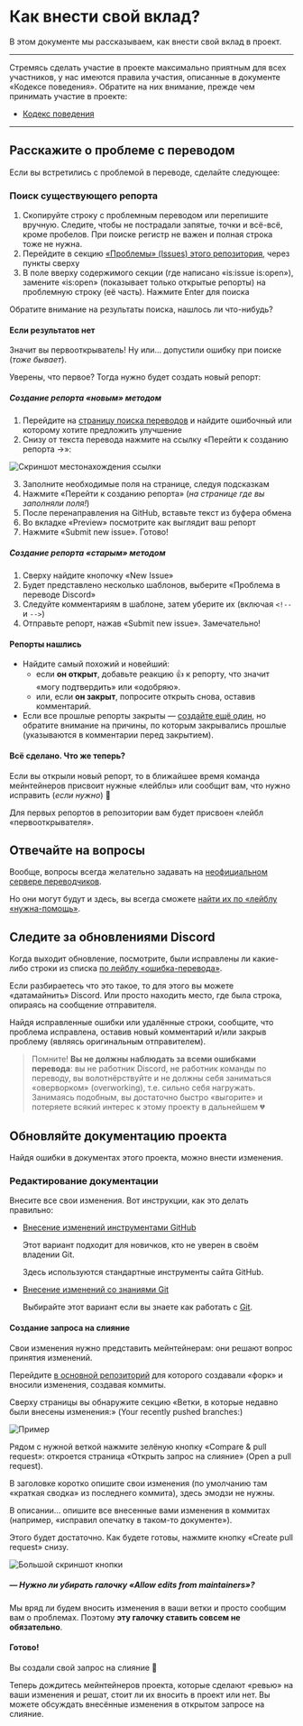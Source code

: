 # Как внести свой вклад?

В этом документе мы рассказываем, как внести свой вклад в проект.

---

Стремясь сделать участие в проекте максимально приятным для всех участников, у нас имеются правила участия, описанные в документе «Кодексе поведения». Обратите на них внимание, прежде чем принимать участие в проекте:

- [Кодекс поведения](https://github.com/snowball-dev-group/snowball-bot-translation/blob/master/Languages/Russian/CODE_OF_CONDUCT.md)

---

## Расскажите о проблеме с переводом

Если вы встретились с проблемой в переводе, сделайте следующее:

### Поиск существующего репорта

1. Скопируйте строку с проблемным переводом или перепишите вручную. Следите, чтобы не пострадали запятые, точки и всё-всё, кроме пробелов. При поиске регистр не важен и полная строка тоже не нужна.
2. Перейдите в секцию [«Проблемы» (Issues) этого репозитория](https://github.com/snowball-dev-group/discord-contrib-ru-issues-app/issues/), через пункты сверху
3. В поле вверху содержимого секции (где написано «is:issue is:open»), замените «is:open» (показывает только открытые репорты) на проблемную строку (её часть). Нажмите Enter для поиска

Обратите внимание на результаты поиска, нашлось ли что-нибудь?

#### Если результатов нет

Значит вы первооткрыватель! Ну или… допустили ошибку при поиске (*тоже бывает*).

Уверены, что первое? Тогда нужно будет создать новый репорт:

##### Создание репорта «новым» методом

1. Перейдите на [страницу поиска переводов](https://discord-contrib.github.io/ru-i18n-issues/search.html) и найдите ошибочный или которому хотите предложить улучшение
2. Снизу от текста перевода нажмите на ссылку «Перейти к созданию репорта →»:

  ![Скриншот местонахождения ссылки](https://i.imgur.com/23G1zJw.jpg)

3. Заполните необходимые поля на странице, следуя подсказкам
4. Нажмите «Перейти к созданию репорта» (*на странице где вы заполняли поля!*)
5. После перенаправления на GitHub, вставьте текст из буфера обмена
6. Во вкладке «Preview» посмотрите как выглядит ваш репорт
7. Нажмите «Submit new issue». Готово!

##### Создание репорта «старым» методом

1. Сверху найдите кнопочку «New Issue»
2. Будет представлено несколько шаблонов, выберите «Проблема в переводе Discord»
3. Следуйте комментариям в шаблоне, затем уберите их (включая `<!--` и `-->`)
4. Отправьте репорт, нажав «Submit new issue». Замечательно!

#### Репорты нашлись

- Найдите самый похожий и новейший:
  - если **он открыт**, добавьте реакцию 👍 к репорту, что значит «могу подтвердить» или «одобряю».
  - или, если **он закрыт**, попросите открыть снова, оставив комментарий.
- Если все прошлые репорты закрыты — [создайте ещё один](#если-результатов-нет), но обратите внимание на причины, по которым закрывались прошлые (указываются в комментарии перед закрытием).

#### Всё сделано. Что же теперь?

Если вы открыли новый репорт, то в ближайшее время команда мейнтейнеров присвоит нужные «лейблы» или сообщит вам, что нужно исправить (*если нужно*) 🎉

Для первых репортов в репозитории вам будет присвоен «лейбл «первооткрывателя».

## Отвечайте на вопросы

Вообще, вопросы всегда желательно задавать на [неофициальном сервере переводчиков](https://discord.gg/mmfyqEQ).

Но они могут будут и здесь, вы всегда сможете [найти их по «лейблу «нужна-помощь»](https://github.com/snowball-dev-group/discord-contrib-ru-issues-app/labels/%D0%BD%D1%83%D0%B6%D0%BD%D0%B0-%D0%BF%D0%BE%D0%BC%D0%BE%D1%89%D1%8C).

## Следите за обновлениями Discord

Когда выходит обновление, посмотрите, были исправлены ли какие-либо строки из списка [по лейблу «ошибка-перевода»](https://github.com/snowball-dev-group/discord-contrib-ru-issues-app/labels/%D0%BE%D1%88%D0%B8%D0%B1%D0%BA%D0%B0-%D0%BF%D0%B5%D1%80%D0%B5%D0%B2%D0%BE%D0%B4%D0%B0).

Если разбираетесь что это такое, то для этого вы можете «датамайнить» Discord. Или просто находить место, где была строка, опираясь на сообщение отправителя.

Найдя исправленные ошибки или удалённые строки, сообщите, что проблема исправлена, оставив новый комментарий и/или закрыв проблему (являясь оригинальным отправителем).

> Помните! **Вы не должны наблюдать за всеми ошибками перевода**: вы не работник Discord, не работник команды по переводу, вы волотнёрствуйте и не должны себя заниматься «оверворком» (overworking), т.е. сильно себя нагружать. Занимаясь подобным, вы достаточно быстро «выгорите» и потеряете всякий интерес к этому проекту в дальнейшем 💔

## Обновляйте документацию проекта

Найдя ошибки в документах этого проекта, можно внести изменения.

### Редактирование документации

Внесите все свои изменения. Вот инструкции, как это делать правильно:

- [Внесение изменений инструментами GitHub](/docs/DO_WITH_GITHUB.md)

  Этот вариант подходит для новичков, кто не уверен в своём владении Git.

  Здесь используются стандартные инструменты сайта GitHub.

- [Внесение изменений со знаниями Git](/docs/DO_WITH_GIT.md)

  Выбирайте этот вариант если вы знаете как работать с [Git](https://git-scm.com/).

#### Создание запроса на слияние

Свои изменения нужно представить мейнтейнерам: они решают вопрос принятия изменений.

Перейдите [в основной репозиторий](https://github.com/discord-contrib/ru-i18n-issues) для которого создавали «форк» и вносили изменения, создавая коммиты.

Сверху страницы вы обнаружите секцию «Ветки, в которые недавно были внесены изменения:» (Your recently pushed branches:)

![Пример](https://i.imgur.com/TrOiY0n.png)

Рядом с нужной веткой нажмите зелёную кнопку «Compare & pull request»: откроется страница «Открыть запрос на слияние» (Open a pull request).

В заголовке коротко опишите свои изменения (по умолчанию там «краткая сводка» из последнего коммита), здесь эмодзи не нужны.

В описании… опишите все внесенные вами изменения в коммитах (например, «исправил опечатку в таком-то документе»).

Этого будет достаточно. Как будете готовы, нажмите кнопку «Create pull request» снизу.

![Большой скриншот кнопки](https://i.imgur.com/VJva0LW.png)

##### — Нужно ли убирать галочку «Allow edits from maintainers»?

Мы вряд ли будем вносить изменения в ваши ветки и просто сообщим вам о проблемах. Поэтому **эту галочку ставить совсем не обязательно**.

#### Готово!

Вы создали свой запрос на слияние 🎉

Теперь дождитесь мейнтейнеров проекта, которые сделают «ревью» на ваши изменения и решат, стоит ли их вносить в проект или нет. Вы можете обсуждать внесённые изменения в открытом запросе на слияние.
